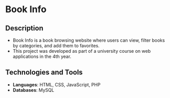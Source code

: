 # Book Info
 
## Description
- Book Info is a book browsing website where users can view, filter books by categories, and add them to favorites.
- This project was developed as part of a university course on web applications in the 4th year.

## Technologies and Tools
- **Languages**: HTML, CSS, JavaScript, PHP
- **Databases**: MySQL
